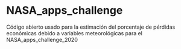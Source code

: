 # NASA_apps_challenge
Código abierto usado para la estimación del porcentaje de pérdidas económicas debido a variables meteorológicas para el NASA_apps_challenge_2020
